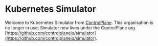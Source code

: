 # Kubernetes Simulator

Welcome to Kubernetes Simulator from [ControlPlane](https://control-plane.io). This organisation is no longer in use; Simulator now lives under the ControlPlane org [https://github.com/controlplaneio/simulator](https://github.com/controlplaneio/simulator).
